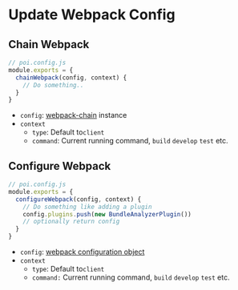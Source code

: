 # Update Webpack Config

## Chain Webpack

```js
// poi.config.js
module.exports = {
  chainWebpack(config, context) {
    // Do something..
  }
}
```

- `config`: [webpack-chain](https://github.com/mozilla-neutrino/webpack-chain) instance
- `context`
  - `type`: Default to`client`
  - `command`: Current running command, `build` `develop` `test` etc.

## Configure Webpack

```js
// poi.config.js
module.exports = {
  configureWebpack(config, context) {
    // Do something like adding a plugin
    config.plugins.push(new BundleAnalyzerPlugin())
    // optionally return config
  }
}
```

- `config`: [webpack configuration object](https://webpack.js.org/configuration/#options)
- `context`
  - `type`: Default to`client`
  - `command:` Current running command, `build` `develop` `test` etc.
